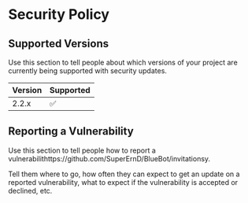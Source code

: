 # Security Policy

## Supported Versions

Use this section to tell people about which versions of your project are
currently being supported with security updates.

| Version | Supported          |
| ------- | ------------------ |
| 2.2.x   | :white_check_mark: |


## Reporting a Vulnerability

Use this section to tell people how to report a vulnerabilithttps://github.com/SuperErnD/BlueBot/invitationsy.

Tell them where to go, how often they can expect to get an update on a
reported vulnerability, what to expect if the vulnerability is accepted or
declined, etc.

